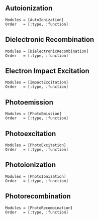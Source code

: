 ##  Autoionization
```@autodocs
Modules = [AutoIonization]
Order   = [:type, :function]
```

##  Dielectronic Recombination
```@autodocs
Modules = [DielectronicRecombination]
Order   = [:type, :function]
```

##  Electron Impact Excitation
```@autodocs
Modules = [ImpactExcitation]
Order   = [:type, :function]
```

##  Photoemission
```@autodocs
Modules = [PhotoEmission]
Order   = [:type, :function]
```

##  Photoexcitation
```@autodocs
Modules = [PhotoExcitation]
Order   = [:type, :function]
```

##  Photoionization
```@autodocs
Modules = [PhotoIonization]
Order   = [:type, :function]
```

##  Photorecombination
```@autodocs
Modules = [PhotoRecombination]
Order   = [:type, :function]
```
